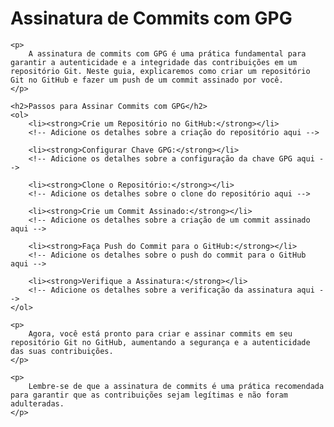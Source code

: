 <!DOCTYPE html>
<html lang="en">
<head>
    <meta charset="UTF-8">
    <meta name="viewport" content="width=device-width, initial-scale=1.0">
    <title>Assinatura de Commits com GPG</title>
</head>
<body>
    <h1>Assinatura de Commits com GPG</h1>
    
    <p>
        A assinatura de commits com GPG é uma prática fundamental para garantir a autenticidade e a integridade das contribuições em um repositório Git. Neste guia, explicaremos como criar um repositório Git no GitHub e fazer um push de um commit assinado por você.
    </p>

    <h2>Passos para Assinar Commits com GPG</h2>
    <ol>
        <li><strong>Crie um Repositório no GitHub:</strong></li>
        <!-- Adicione os detalhes sobre a criação do repositório aqui -->

        <li><strong>Configurar Chave GPG:</strong></li>
        <!-- Adicione os detalhes sobre a configuração da chave GPG aqui -->

        <li><strong>Clone o Repositório:</strong></li>
        <!-- Adicione os detalhes sobre o clone do repositório aqui -->

        <li><strong>Crie um Commit Assinado:</strong></li>
        <!-- Adicione os detalhes sobre a criação de um commit assinado aqui -->

        <li><strong>Faça Push do Commit para o GitHub:</strong></li>
        <!-- Adicione os detalhes sobre o push do commit para o GitHub aqui -->

        <li><strong>Verifique a Assinatura:</strong></li>
        <!-- Adicione os detalhes sobre a verificação da assinatura aqui -->
    </ol>

    <p>
        Agora, você está pronto para criar e assinar commits em seu repositório Git no GitHub, aumentando a segurança e a autenticidade das suas contribuições.
    </p>

    <p>
        Lembre-se de que a assinatura de commits é uma prática recomendada para garantir que as contribuições sejam legítimas e não foram adulteradas.
    </p>
</body>
</html>
